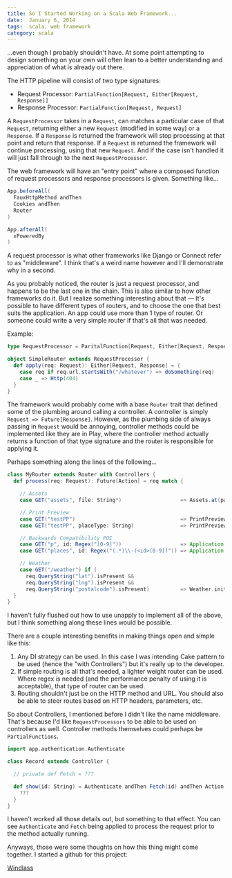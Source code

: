 ```yaml
---
title: So I Started Working on a Scala Web Framework...
date:  January 6, 2014
tags:  scala, web framework
category: scala
---
```


...even though I probably shouldn't have.  At some point attempting to design something on your own will often lean to a better understanding and appreciation of what is already out there.

The HTTP pipeline will consist of two type signatures:

 * Request Processor:  `PartialFunction[Request, Either[Request, Response]]`
 * Response Processor:  `PartialFunction[Request, Request]`

A `RequestProcessor` takes in a `Request`, can matches a particular case of that `Request`, returning either a new `Request` (modified in some way) or a `Response`.  If a `Response` is returned the framework will stop processing at that point and return that response.  If a `Request` is returned the framework will continue processing, using that new `Request`. And if the case isn't handled it will just fall through to the next `RequestProcessor`.

The web framework will have an "entry point" where a composed function of request processors and response processors is given.  Something like…

```scala
App.beforeAll(
  FauxHttpMethod andThen
  Cookies andThen
  Router
)

App.afterAll(
  xPoweredBy
)
```

A request processor is what other frameworks like Django or Connect refer to as "middleware".  I think that's a weird name however and I'll demonstrate why in a second.

As you probably noticed, the router is just a request processor, and happens to be the last one in the chain.  This is also similar to how other frameworks do it.  But I realize something interesting about that — It's possible to have different types of routers, and to choose the one that best suits the application.  An app could use more than 1 type of router.  Or someone could write a very simple router if that's all that was needed.

Example:

```scala
type RequestProcessor = ParitalFunction[Request, Either[Request, Response]]

object SimpleRouter extends RequestProcessor {
  def apply(req: Request): Either[Request, Response] = {
    case req if req.url.startsWith("/whatever") => doSomething(req)
    case _ => Http(404)
  }
}
```

The framework would probably come with a base `Router` trait that defined some of the plumbing around calling a controller.  A controller is simply `Request => Future[Response]`.  However, as the plumbing side of always passing in `Request` would be annoying, controller methods could be implemented like they are in Play, where the controller method actually returns a function of that type signature and the router is responsible for applying it.

Perhaps something along the lines of the following…

```scala
class MyRouter extends Router with Controllers {
  def process(req: Request): Future[Action] = req match {

    // Assets
    case GET("assets", file: String*)                   => Assets.at(path = "/public", file)

    // Print Preview
    case GET("testPP")                                  => PrintPreviewTest.test
    case GET("testPP", placeType: String)               => PrintPreviewTest.test(placeType)

    // Backwards Compatibility POI
    case GET("p", id: Regex("[0-9]"))                   => Application.poi(id.value)
    case GET("places", id: Regex("(.*)\\-(<id>[0-9])")) => Application.poi(id.group("id"))

    // Weather
    case GET("/weather") if (
      req.QueryString("lat").isPresent &&
      req.QueryString("lng").isPresent &&
      req.QueryString("postalcode").isPresent)          => Weather.initialWeather
  }
}
```

I haven't fully flushed out how to use unapply to implement all of the above, but I think something along these lines would be possible.

There are a couple interesting benefits in making things open and simple like this:

1. Any DI strategy can be used.  In this case I was intending Cake pattern to be used (hence the "with Controllers") but it's really up to the developer.
2. If simple routing is all that's needed, a lighter weight router can be used.  Where regex is needed (and the performance penalty of using it is acceptable), that type of router can be used.
3. Routing shouldn't just be on the HTTP method and URL.  You should also be able to steer routes based on HTTP headers, parameters, etc.

So about Controllers, I mentioned before I didn't like the name middleware.  That's because I'd like `RequestProcessors` to be able to be used on controllers as well.  Controller methods themselves could perhaps be `PartialFunctions`.

```scala
import app.authentication.Authenticate

class Record extends Controller {

  // private def Fetch = ???

  def show(id: String) = Authenticate andThen Fetch(id) andThen Action { case req =>
    ???
  }
}
```

I haven't worked all those details out, but something to that effect.  You can see `Authenticate` and `Fetch` being applied to process the request prior to the method actually running.

Anyways, those were some thoughts on how this thing might come together.  I started a github for this project:

[Windlass](https://github.com/tstone/Windlass)
